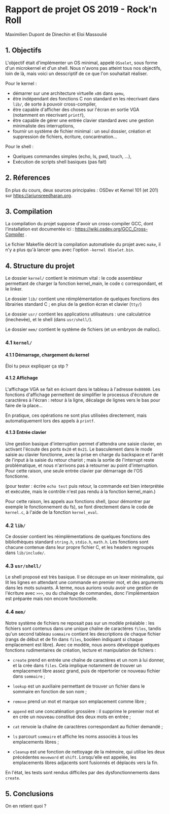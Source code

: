 # Rapport de projet OS 2019 - Rock'n Roll

Maximilien Dupont de Dinechin et Eloi Massoulié

## 1. Objectifs

L'objectif était d'implémenter un OS minimal, appelé `OSselet`, sous forme d'un microkernel et d'un shell. Nous n'avons pas atteint tous nos objectifs, loin de là, mais voici un desscriptif de ce que l'on souhaitait réaliser.

Pour le kernel :
- démarrer sur une architecture virtuelle `x86` dans `qemu`,
- être indépendant des fonctions C non standard en les réecrivant dans `lib/`, de sorte à pouvoir cross-compiler,
- être capable d'afficher des choses sur l'écran en sortie VGA (notamment en réecrivant `printf`),
- être capable de gérer une entrée clavier standard avec une gestion minimaliste des interruptions,
- fournir un système de fichier minimal : un seul dossier, création et suppression de fichiers, écriture, concarénation...

Pour le shell :
- Quelques commandes simples (echo, ls, pwd, touch, ...),
- Exécution de scripts shell basiques (pas fait)

## 2. Réferences

En plus du cours, deux sources principales : OSDev et Kernel 101 (et 201) sur https://arjunsreedharan.org.

## 3. Compilation

La compilation du projet suppose d'avoir un cross-compiler GCC, dont l'installation est documentée ici : https://wiki.osdev.org/GCC_Cross-Compiler .

Le fichier Makefile décrit la compilation automatisée du projet avec `make`, il n'y a plus qu'à lancer `qemu` avec l'option `-kernel OSselet.bin`.

## 4. Structure du projet

Le dossier `kernel/` contient le minimum vital : le code assembleur permettant de charger la fonction kernel_main, le code c correspondant, et le linker.

Le dossier `lib/` contient une réimplémentation de quelques fonctions des librairies standard C ; en plus de la gestion écran et clavier (`tty/`)

Le dossier `usr/` contient les applications utilisateurs : une calculatrice (inechevée), et le shell (dans `usr/shell/`).

Le dossier `mem/` contient le système de fichiers (et un embryon de malloc).

### 4.1 `kernel/`

#### 4.1.1 Démarrage, chargement du kernel

Éloi tu peux expliquer ça stp ?

#### 4.1.2 Affichage

L'affichage VGA se fait en écivant dans le tableau à l'adresse `0xB8000`. Les fonctions d'affichage permettent de simplifier le processus d'écruture de caractères à l'écran : retour à la ligne, décalage de lignes vers le bas pour faire de la place...

En pratique, ces opérations ne sont plus utilisées directement, mais automatiquement lors des appels à `printf`.

#### 4.1.3 Entrée clavier

Une gestion basique d'interruption permet d'attendra une saisie clavier, en activant l'écoute des ports `0x20` et `0x21`. Le basculement dans le mode saisie au clavier fonctionne, avec la prise en charge du backspace et l'arrêt de l'input à la saisie du retour chariot ; mais la sortie de l'interrupt reste problématique, et nous n'arrivons pas à retourner au point d'interruption. Pour cette raison, une seule entrée clavier par démarrage de l'OS fonctionne.

(pour tester : écrire `echo test` puis retour, la commande est bien interprétée et exécutée, mais le contrôle n'est pas rendu à la fonction kernel_main.)

Pour cette raison, les appels aux fonctions shell, (pour démontrer par exemple le fonctionnement du fs), se font directement dans le code de `kernel.c`, à l'aide de la fonction `kernel_eval`.

### 4.2 `lib/`

Ce dossier contient les réimplémentations de quelques fonctions des bibliothèques standard `string.h`, `stdio.h`, `math.h`. Les fonctions sont chacune contenue dans leur propre fichier C, et les headers regroupés dans `lib/include/`.

### 4.3 `usr/shell/`

Le shell proposé est très basique. Il se découpe en un lexer minimaliste, qui lit les lignes en attendant une commande en premier mot, et des arguments dans les mots suivants. À terme, nous aurions voulu avoir une gestion de l'écriture avec `>>>`, ou du chaînage de commandes, donc l'implémentaion est préparée mais non encore fonctionnelle.

### 4.4 `mem/`

Notre système de fichiers ne reposait pas sur un modèle préalable : les fichiers sont contenus dans une unique chaîne de caractères `files`, tandis qu'un second tableau `sommaire` contient les descriptions de chaque fichier (rangs de début et de fin dans `files`, booléen indiquant si chaque emplacement est libre). Avec ce modèle, nous avons développé quelques fonctions rudimentaires de création, lecture et manipulation de fichiers :

- `create` prend en entrée une chaîne de caractères et un nom à lui donner, et la crée dans `files`. Cela implique notamment de trouver un emplacement libre assez grand, puis de répertorier ce nouveau fichier dans `sommaire` ;

- `lookup` est un auxiliaire permettant de trouver un fichier dans le sommaire en fonction de son nom ;

- `remove` prend un mot et marque son emplacement comme libre ;

- `append` est une concaténation grossière : il supprime le premier mot et en crée un nouveau constitué des deux mots en entrée ;

- `cat` renvoie la chaîne de caractères correspondant au fichier demandé ;

- `ls` parcourt `sommaire` et affiche les noms associés à tous les emplacements libres ;

- `cleanup` est une fonction de nettoyage de la mémoire, qui utilise les deux précédentes `moveword` et `shift`. Lorsqu'elle est appelée, les emplacements libres adjacents sont fusionnés et déplacés vers la fin.

En l'état, les tests sont rendus difficiles par des dysfonctionnements dans `create`.

## 5. Conclusions

On en retient quoi ?
